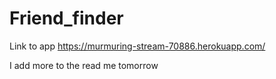 # Friend_finder

 Link to app https://murmuring-stream-70886.herokuapp.com/
 
 I add more to the read me tomorrow
